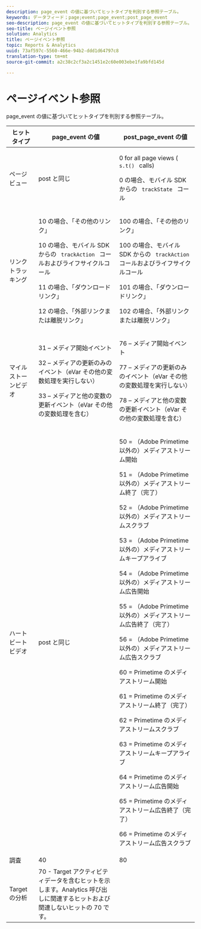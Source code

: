 ```yaml
---
description: page_event の値に基づいてヒットタイプを判別する参照テーブル。
keywords: データフィード；page;event;page_event;post_page_event
seo-description: page_event の値に基づいてヒットタイプを判別する参照テーブル。
seo-title: ページイベント参照
solution: Analytics
title: ページイベント参照
topic: Reports & Analytics
uuid: 73af597c-5560-466e-94b2-ddd1d64797c8
translation-type: tm+mt
source-git-commit: a2c38c2cf3a2c1451e2c60e003ebe1fa9bfd145d

---
```



# ページイベント参照

page_event の値に基づいてヒットタイプを判別する参照テーブル。

<table id="table_33AF375E0B41474696D7A4A92C652A5F"> 
 <thead> 
  <tr> 
   <th colname="col1" class="entry"> ヒットタイプ </th> 
   <th colname="col02" class="entry"> page_event の値 </th> 
   <th colname="col2" class="entry"> post_page_event の値 </th> 
  </tr> 
 </thead>
 <tbody> 
  <tr> 
   <td colname="col1"> ページビュー </td> 
   <td colname="col02"> post と同じ </td> 
   <td colname="col2"> <p>0 for all page views ( <code> s.t() </code> calls) </p> <p>0 の場合、モバイル SDK からの <code> trackState </code> コール </p> </td> 
  </tr> 
  <tr> 
   <td colname="col1"> リンクトラッキング </td> 
   <td colname="col02"> <p>10 の場合、「その他のリンク」 </p> <p>10 の場合、モバイル SDK からの <code> trackAction </code> コールおよびライフサイクルコール </p> <p>11 の場合、「ダウンロードリンク」 </p> <p>12 の場合、「外部リンクまたは離脱リンク」 </p> </td> 
   <td colname="col2"> <p>100 の場合、「その他のリンク」 </p> <p>100 の場合、モバイル SDK からの <code> trackAction </code> コールおよびライフサイクルコール </p> <p>101 の場合、「ダウンロードリンク」 </p> <p>102 の場合、「外部リンクまたは離脱リンク」 </p> </td> 
  </tr> 
  <tr> 
   <td colname="col1"> マイルストーンビデオ </td> 
   <td colname="col02"> 
    <!--<p>30 - Legacy full media tracking event at the end of the video playback (no longer supported)</p>--> <p>31 – メディア開始イベント </p> <p>32 – メディアの更新のみのイベント（eVar その他の変数処理を実行しない） </p> <p>33 – メディアと他の変数の更新イベント（eVar その他の変数処理を含む） </p> </td> 
   <td colname="col2"> 
    <!--<p> 75 - Legacy full media tracking event at theend of the video playback (no longer supported)</p>--> <p> 76 – メディア開始イベント </p> <p>77 – メディアの更新のみのイベント（eVar その他の変数処理を実行しない） </p> <p>78 – メディアと他の変数の更新イベント（eVar その他の変数処理を含む） </p> </td> 
  </tr> 
  <tr> 
   <td colname="col1"> <p>ハートビートビデオ </p> </td> 
   <td colname="col02"> post と同じ </td> 
   <td colname="col2"> <p> 50 = （Adobe Primetime 以外の）メディアストリーム開始 </p> <p> 51 = （Adobe Primetime 以外の）メディアストリーム終了（完了） </p> <p> 52 = （Adobe Primetime 以外の）メディアストリームスクラブ </p> <p> 53 = （Adobe Primetime 以外の）メディアストリームキープアライブ </p> <p> 54 = （Adobe Primetime 以外の）メディアストリーム広告開始 </p> <p> 55 = （Adobe Primetime 以外の）メディアストリーム広告終了（完了） </p> <p> 56 = （Adobe Primetime 以外の）メディアストリーム広告スクラブ </p> <p> 60 = Primetime のメディアストリーム開始 </p> <p> 61 = Primetime のメディアストリーム終了（完了） </p> <p> 62 = Primetime のメディアストリームスクラブ </p> <p> 63 = Primetime のメディアストリームキープアライブ </p> <p> 64 = Primetime のメディアストリーム広告開始 </p> <p> 65 = Primetime のメディアストリーム広告終了（完了） </p> <p> 66 = Primetime のメディアストリーム広告スクラブ </p> </td> 
  </tr> 
  <tr> 
   <td colname="col1"> 調査 </td> 
   <td colname="col02"> 40 </td> 
   <td colname="col2"> 80 </td> 
  </tr> 
  <tr> 
   <td colname="col1"> Target の分析 </td> 
   <td colname="col02"> 70 - Target アクティビティデータを含むヒットを示します。Analytics 呼び出しに関連するヒットおよび関連しないヒットの 70 です。 </td> 
   <td colname="col2"> </td> 
  </tr> 
 </tbody> 
</table>

